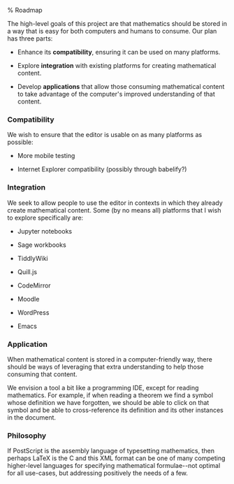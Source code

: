 % Roadmap

The high-level goals of this project are that mathematics should be
stored in a way that is easy for both computers and humans to
consume.  Our plan has three parts: 

* Enhance its **compatibility**, ensuring it can be used on many
  platforms.

* Explore **integration** with existing platforms for creating
  mathematical content.
  
* Develop **applications** that allow those consuming mathematical
  content to take advantage of the computer's improved understanding
  of that content.

### Compatibility

We wish to ensure that the editor is usable on as many platforms as
possible: 

* More mobile testing

* Internet Explorer compatibility (possibly through babelify?)

### Integration

We seek to allow people to use the editor in contexts in which they
already create mathematical content.  Some (by no means all) platforms
that I wish to explore specifically are:

* Jupyter notebooks

* Sage workbooks

* TiddlyWiki

* Quill.js 

* CodeMirror

* Moodle

* WordPress

* Emacs

### Application

When mathematical content is stored in a computer-friendly way, there
should be ways of leveraging that extra understanding to help those
consuming that content.

We envision a tool a bit like a programming IDE, except for reading
mathematics.  For example, if when reading a theorem we find a symbol
whose definition we have forgotten, we should be able to click on that
symbol and be able to cross-reference its definition and its other
instances in the document.
  
### Philosophy

If PostScript is the assembly language of typesetting mathematics,
then perhaps LaTeX is the C and this XML format can be one of many
competing higher-level languages for specifying mathematical
formulae--not optimal for all use-cases, but addressing positively the
needs of a few.

